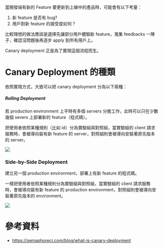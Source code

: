 當開發端有新的 Feature 要更新到上線中的產品時，可能會有以下考量：

1. 新 feature 是否有 bug?
2. 用戶對新 feature 的接受度如何？

比較理想的做法應該是選擇先讓部分用戶體驗新 feature，蒐集 feedbacks 一陣子，確認沒問題後再逐步 apply 到所有用戶上。

Canary deployment 正是為了實現這個流程而生。

# Canary Deployment 的種類

依照實現方式，大致可以把 canary deployment 分為以下兩種：

##### Rolling Deployment

若 production environment 上平時有多個 servers 分擔工作，此時可以只在少數幾個 severs 上部署新的 feature（程式碼）。

把使用者依照某種規則（比如 id）分為實驗組與對照組，當實驗組的 client 請求服務時，會被導向裝有新 feature 的 server，對照組則會被導向安裝著原先版本的 server。

![](<https://raw.githubusercontent.com/Jamison-Chen/KM-software/master/img/rolling-deployment.png>)

### Side-by-Side Deployment

建立另一個 production environment，部署上有新 feature 的程式碼。

一樣把使用者依照某種規則分為實驗組與對照組，當實驗組的 client 請求服務時，會被導向裝有新 feature 的 production environment，對照組則會被導向安裝著原先版本的 environment。

![](<https://raw.githubusercontent.com/Jamison-Chen/KM-software/master/img/side-by-side-deployment.png>)

# 參考資料

- <https://semaphoreci.com/blog/what-is-canary-deployment>
